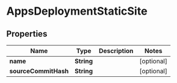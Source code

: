 

# AppsDeploymentStaticSite


## Properties

| Name | Type | Description | Notes |
|------------ | ------------- | ------------- | -------------|
|**name** | **String** |  |  [optional] |
|**sourceCommitHash** | **String** |  |  [optional] |



